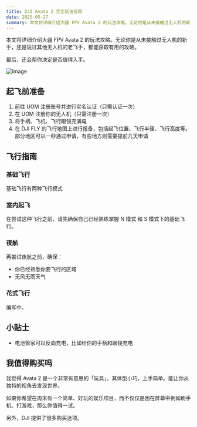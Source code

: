 ```yaml
---
title: DJI Avata 2 完全玩法指南
date: 2025-05-27
summary: 本文将详细介绍大疆 FPV Avata 2 的玩法攻略。无论你是从未接触过无人机的新手，还是玩过其他无人机的老飞手，都能获取有用的攻略。
---
```



本文将详细介绍大疆 FPV Avata 2 的玩法攻略。无论你是从未接触过无人机的新手，还是玩过其他无人机的老飞手，都能获取有用的攻略。

最后，还会帮你决定是否值得入手。

![Image](/image/post/1feb60fd-4a96-8076-871b-c79928904ff9_27892427-4822-481e-9868-a21ab0e1366c.png)



## 起飞前准备

1. 前往 UOM 注册账号并进行实名认证（只需认证一次）
2. 在 UOM 注册你的无人机（只需注册一次）
3. 将手柄、飞机、飞行眼镜充满电
4. 在 DJI FLY 的飞行地图上进行报备，包括起飞位置、飞行半径、飞行高度等。部分地区可以一秒通过申请，有些地方则需要提前几天申请



## 飞行指南

### 基础飞行

基础飞行有两种飞行模式

### 室内起飞

在尝试这种飞行之前，请先确保自己已经熟练掌握 N 模式 和 S 模式下的基础飞行。

### 夜航

再尝试夜航之前，确保：
- 你已经熟悉你要飞行的区域
- 无风无雨天气

### 花式飞行

编写中。

## 小贴士
- 电池管家可以反向充电，比如给你的手柄和眼镜充电



## 我值得购买吗

我觉得 Avata 2 是一个非常有意思的「玩具」。其体型小巧，上手简单。能让你从独特的视角去发现世界。

如果你希望在周末有一个简单、好玩的娱乐项目，而不仅仅是困在屏幕中例如刷手机、打游戏，那么你值得一试。

另外，DJI 提供了很多购买选项。
